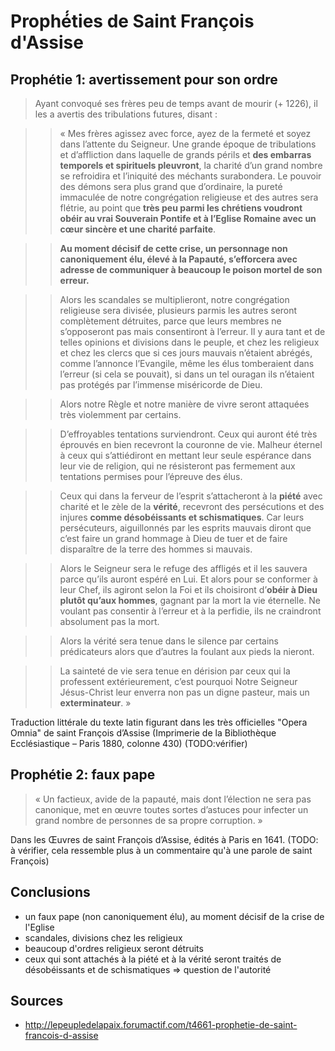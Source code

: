 # Prophé́ties de Saint François d'Assise

## Prophétie 1: avertissement pour son ordre

> Ayant convoqué ses frères peu de temps avant de mourir (+ 1226), il les a avertis des tribulations futures, disant :

>> « Mes frères agissez avec force, ayez de la fermeté et soyez dans l’attente du Seigneur. Une grande époque de tribulations et d’affliction dans laquelle de grands périls et **des embarras temporels et spirituels pleuvront**, la charité d’un grand nombre se refroidira et l’iniquité des méchants surabondera. Le pouvoir des démons sera plus grand que d’ordinaire, la pureté immaculée de notre congrégation religieuse et des autres sera flétrie, au point que **très peu parmi les chrétiens voudront obéir au vrai Souverain Pontife et à l’Eglise Romaine avec un cœur sincère et une charité parfaite**.

>> **Au moment décisif de cette crise, un personnage non canoniquement élu, élevé à la Papauté, s’efforcera avec adresse de communiquer à beaucoup le poison mortel de son erreur.**

>> Alors les scandales se multiplieront, notre congrégation religieuse sera divisée, plusieurs parmis les autres seront complètement détruites, parce que leurs membres ne s’opposeront pas mais consentiront à l’erreur. Il y aura tant et de telles opinions et divisions dans le peuple, et chez les religieux et chez les clercs que si ces jours mauvais n’étaient abrégés, comme l’annonce l’Evangile, même les élus tomberaient dans l’erreur (si cela se pouvait), si dans un tel ouragan ils n’étaient pas protégés par l’immense miséricorde de Dieu.

>> Alors notre Règle et notre manière de vivre seront attaquées très violemment par certains.

>> D’effroyables tentations surviendront. Ceux qui auront été très éprouvés en bien recevront la couronne de vie. Malheur éternel à ceux qui s’attiédiront en mettant leur seule espérance dans leur vie de religion, qui ne résisteront pas fermement aux tentations permises pour l’épreuve des élus.

>> Ceux qui dans la ferveur de l’esprit s’attacheront à la **piété** avec charité et le zèle de la **vérité**, recevront des persécutions et des injures **comme désobéissants et schismatiques**. Car leurs persécuteurs, aiguillonnés par les esprits mauvais diront que c’est faire un grand hommage à Dieu de tuer et de faire disparaître de la terre des hommes si mauvais.

>> Alors le Seigneur sera le refuge des affligés et il les sauvera parce qu’ils auront espéré en Lui. Et alors pour se conformer à leur Chef, ils agiront selon la Foi et ils choisiront d’**obéir à Dieu plutôt qu’aux hommes**, gagnant par la mort la vie éternelle. Ne voulant pas consentir à l’erreur et à la perfidie, ils ne craindront absolument pas la mort.

>> Alors la vérité sera tenue dans le silence par certains prédicateurs alors que d’autres la foulant aux pieds la nieront.

>> La sainteté de vie sera tenue en dérision par ceux qui la professent extérieurement, c’est pourquoi Notre Seigneur Jésus-Christ leur enverra non pas un digne pasteur, mais un **exterminateur**. »

Traduction littérale du texte latin figurant dans les très officielles "Opera Omnia" de saint François d’Assise (Imprimerie de la Bibliothèque Ecclésiastique – Paris 1880, colonne 430) (TODO:vérifier)

## Prophétie 2: faux pape

> « Un factieux, avide de la papauté, mais dont l’élection ne sera pas canonique, met en œuvre toutes sortes d’astuces pour infecter un grand nombre de personnes de sa propre corruption. »

Dans les Œuvres de saint François d’Assise, édités à Paris en 1641. (TODO: à vérifier, cela ressemble plus à un commentaire qu'à une parole de saint François)

## Conclusions

* un faux pape (non canoniquement élu), au moment décisif de la crise de l'Eglise
* scandales, divisions chez les religieux
* beaucoup d'ordres religieux seront détruits
* ceux qui sont attachés à la piété et à la vérité seront traités de désobéissants et de schismatiques => question de l'autorité

## Sources
* http://lepeupledelapaix.forumactif.com/t4661-prophetie-de-saint-francois-d-assise